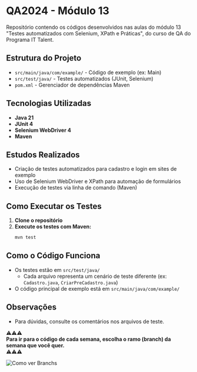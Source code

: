 # QA2024 - Módulo 13

Repositório contendo os códigos desenvolvidos nas aulas do módulo 13 "Testes automatizados com Selenium, XPath e Práticas", do curso de QA do Programa IT Talent.

## Estrutura do Projeto
- `src/main/java/com/example/` - Código de exemplo (ex: Main)
- `src/test/java/` - Testes automatizados (JUnit, Selenium)
- `pom.xml` - Gerenciador de dependências Maven

## Tecnologias Utilizadas
- **Java 21**
- **JUnit 4**
- **Selenium WebDriver 4**
- **Maven**

## Estudos Realizados
- Criação de testes automatizados para cadastro e login em sites de exemplo
- Uso de Selenium WebDriver e XPath para automação de formulários
- Execução de testes via linha de comando (Maven)

## Como Executar os Testes
1. **Clone o repositório**
2. **Execute os testes com Maven:**
   ```bash
   mvn test
   ```

## Como o Código Funciona
- Os testes estão em `src/test/java/`
  - Cada arquivo representa um cenário de teste diferente (ex: `Cadastro.java`, `CriarPreCadastro.java`)
- O código principal de exemplo está em `src/main/java/com/example/`

## Observações
- Para dúvidas, consulte os comentários nos arquivos de teste.

⚠️⚠️⚠️ <br>
**Para ir para o código de cada semana, escolha o ramo (branch) da semana que você quer.**<br>
⚠️⚠️⚠️

![Como ver Branchs](.github/Ramo.png)

